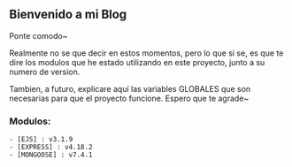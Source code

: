 ## Bienvenido a mi Blog
Ponte comodo~

Realmente no se que decir en estos momentos, pero lo que si se, es que te dire los modulos que he estado utilizando en este proyecto, junto a su numero de version.

Tambien, a futuro, explicare aquí las variables GLOBALES que son necesarias para que el proyecto funcione. Espero que te agrade~

### Modulos:

    - [EJS] : v3.1.9
    - [EXPRESS] : v4.18.2
    - [MONGOOSE] : v7.4.1

